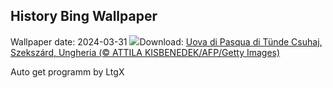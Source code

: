 ## History Bing Wallpaper
Wallpaper date: 2024-03-31
![](https://www.bing.com/th?id=OHR.HungarianEggs_IT-IT8993577928_UHD.jpg&w=1000)Download: [Uova di Pasqua di Tünde Csuhaj, Szekszárd, Ungheria (© ATTILA KISBENEDEK/AFP/Getty Images)](https://www.bing.com/th?id=OHR.HungarianEggs_IT-IT8993577928_UHD.jpg)

Auto get programm by LtgX
